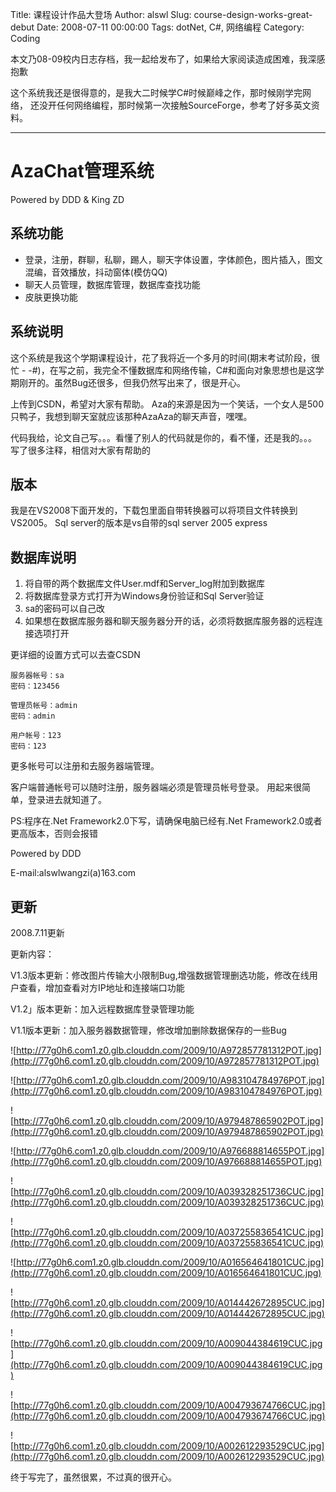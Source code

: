 Title: 课程设计作品大登场
Author: alswl
Slug: course-design-works-great-debut
Date: 2008-07-11 00:00:00
Tags: dotNet, C#, 网络编程
Category: Coding

本文乃08-09校内日志存档，我一起给发布了，如果给大家阅读造成困难，我深感抱歉

这个系统我还是很得意的，是我大二时候学C#时候巅峰之作，那时候刚学完网络，
还没开任何网络编程，那时候第一次接触SourceForge，参考了好多英文资料。

----

# AzaChat管理系统 #
Powered by DDD & King ZD

## 系统功能 ##

* 登录，注册，群聊，私聊，踢人，聊天字体设置，字体颜色，图片插入，图文混编，音效播放，抖动窗体(模仿QQ)
* 聊天人员管理，数据库管理，数据库查找功能
* 皮肤更换功能

## 系统说明 ##

这个系统是我这个学期课程设计，花了我将近一个多月的时间(期末考试阶段，很忙 - -#)，在写之前，我完全不懂数据库和网络传输，C#和面向对象思想也是这学期刚开的。虽然Bug还很多，但我仍然写出来了，很是开心。

上传到CSDN，希望对大家有帮助。 
Aza的来源是因为一个笑话，一个女人是500只鸭子，我想到聊天室就应该那种AzaAza的聊天声音，嘿嘿。

代码我给，论文自己写。。。看懂了别人的代码就是你的，看不懂，还是我的。。。
写了很多注释，相信对大家有帮助的

## 版本 ##

我是在VS2008下面开发的，下载包里面自带转换器可以将项目文件转换到VS2005。
Sql server的版本是vs自带的sql server 2005 express

## 数据库说明 ##

1. 将自带的两个数据库文件User.mdf和Server_log附加到数据库
1. 将数据库登录方式打开为Windows身份验证和Sql Server验证
1. sa的密码可以自己改
1. 如果想在数据库服务器和聊天服务器分开的话，必须将数据库服务器的远程连接选项打开

更详细的设置方式可以去查CSDN

```
服务器帐号：sa
密码：123456

管理员帐号：admin
密码：admin

用户帐号：123
密码：123
```

更多帐号可以注册和去服务器端管理。

客户端普通帐号可以随时注册，服务器端必须是管理员帐号登录。
用起来很简单，登录进去就知道了。

PS:程序在.Net Framework2.0下写，请确保电脑已经有.Net Framework2.0或者更高版本，否则会报错

Powered by DDD

E-mail:alswlwangzi(a)163.com

## 更新 ##

2008.7.11更新

更新内容：

V1.3版本更新：修改图片传输大小限制Bug,增强数据管理删选功能，修改在线用户查看，增加查看对方IP地址和连接端口功能

V1.2」版本更新：加入远程数据库登录管理功能

V1.1版本更新：加入服务器数据管理，修改增加删除数据保存的一些Bug

![http://77g0h6.com1.z0.glb.clouddn.com/2009/10/A972857781312POT.jpg](http://77g0h6.com1.z0.glb.clouddn.com/2009/10/A972857781312POT.jpg)

![http://77g0h6.com1.z0.glb.clouddn.com/2009/10/A983104784976POT.jpg](http://77g0h6.com1.z0.glb.clouddn.com/2009/10/A983104784976POT.jpg)


![http://77g0h6.com1.z0.glb.clouddn.com/2009/10/A979487865902POT.jpg](http://77g0h6.com1.z0.glb.clouddn.com/2009/10/A979487865902POT.jpg)

![http://77g0h6.com1.z0.glb.clouddn.com/2009/10/A976688814655POT.jpg](http://77g0h6.com1.z0.glb.clouddn.com/2009/10/A976688814655POT.jpg)

![http://77g0h6.com1.z0.glb.clouddn.com/2009/10/A039328251736CUC.jpg](http://77g0h6.com1.z0.glb.clouddn.com/2009/10/A039328251736CUC.jpg)

![http://77g0h6.com1.z0.glb.clouddn.com/2009/10/A037255836541CUC.jpg](http://77g0h6.com1.z0.glb.clouddn.com/2009/10/A037255836541CUC.jpg)

![http://77g0h6.com1.z0.glb.clouddn.com/2009/10/A016564641801CUC.jpg](http://77g0h6.com1.z0.glb.clouddn.com/2009/10/A016564641801CUC.jpg)

![http://77g0h6.com1.z0.glb.clouddn.com/2009/10/A014442672895CUC.jpg](http://77g0h6.com1.z0.glb.clouddn.com/2009/10/A014442672895CUC.jpg)

![http://77g0h6.com1.z0.glb.clouddn.com/2009/10/A009044384619CUC.jpg](http://77g0h6.com1.z0.glb.clouddn.com/2009/10/A009044384619CUC.jpg)

![http://77g0h6.com1.z0.glb.clouddn.com/2009/10/A004793674766CUC.jpg](http://77g0h6.com1.z0.glb.clouddn.com/2009/10/A004793674766CUC.jpg)

![http://77g0h6.com1.z0.glb.clouddn.com/2009/10/A002612293529CUC.jpg](http://77g0h6.com1.z0.glb.clouddn.com/2009/10/A002612293529CUC.jpg)


终于写完了，虽然很累，不过真的很开心。
